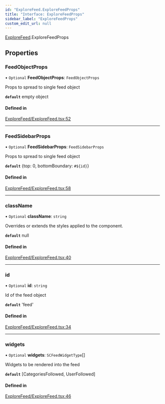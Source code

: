 ```yaml
---
id: "ExploreFeed.ExploreFeedProps"
title: "Interface: ExploreFeedProps"
sidebar_label: "ExploreFeedProps"
custom_edit_url: null
---
```


[ExploreFeed](../modules/ExploreFeed).ExploreFeedProps

## Properties

### FeedObjectProps

• `Optional` **FeedObjectProps**: `FeedObjectProps`

Props to spread to single feed object

**`default`** empty object

#### Defined in

[ExploreFeed/ExploreFeed.tsx:52](https://github.com/selfcommunity/community-ui/blob/0c5b0c7/packages/sc-templates/src/components/ExploreFeed/ExploreFeed.tsx#L52)

___

### FeedSidebarProps

• `Optional` **FeedSidebarProps**: `FeedSidebarProps`

Props to spread to single feed object

**`default`** {top: 0, bottomBoundary: `#${id}`}

#### Defined in

[ExploreFeed/ExploreFeed.tsx:58](https://github.com/selfcommunity/community-ui/blob/0c5b0c7/packages/sc-templates/src/components/ExploreFeed/ExploreFeed.tsx#L58)

___

### className

• `Optional` **className**: `string`

Overrides or extends the styles applied to the component.

**`default`** null

#### Defined in

[ExploreFeed/ExploreFeed.tsx:40](https://github.com/selfcommunity/community-ui/blob/0c5b0c7/packages/sc-templates/src/components/ExploreFeed/ExploreFeed.tsx#L40)

___

### id

• `Optional` **id**: `string`

Id of the feed object

**`default`** 'feed'

#### Defined in

[ExploreFeed/ExploreFeed.tsx:34](https://github.com/selfcommunity/community-ui/blob/0c5b0c7/packages/sc-templates/src/components/ExploreFeed/ExploreFeed.tsx#L34)

___

### widgets

• `Optional` **widgets**: `SCFeedWidgetType`[]

Widgets to be rendered into the feed

**`default`** [CategoriesFollowed, UserFollowed]

#### Defined in

[ExploreFeed/ExploreFeed.tsx:46](https://github.com/selfcommunity/community-ui/blob/0c5b0c7/packages/sc-templates/src/components/ExploreFeed/ExploreFeed.tsx#L46)

